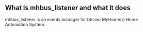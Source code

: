 ## What is mhbus_listener and what it does

mhbus_listener is an events manager for bticino MyHome(r) Home Automation System.
